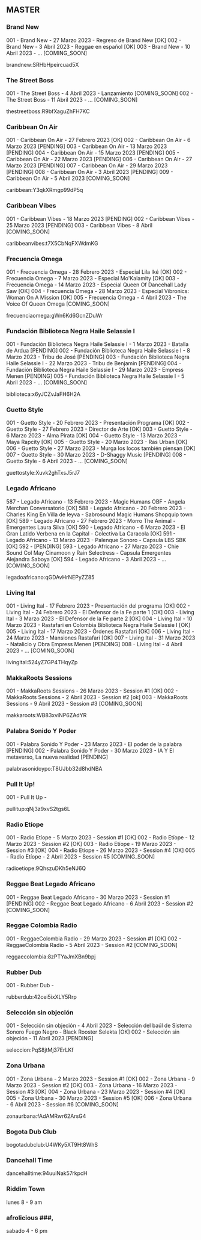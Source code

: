 ## MASTER ##

### Brand New ###

  001 - Brand New - 27 Marzo 2023 - Regreso de Brand New [OK]
  002 - Brand New - 3 Abril 2023 - Reggae en español [OK]
  003 - Brand New - 10 Abril 2023 - ... [COMING_SOON]

  brandnew:SRHbHpeircuad5X

### The Street Boss ###

  001 - The Street Boss - 4 Abril 2023 - Lanzamiento [COMING_SOON]
  002 - The Street Boss - 11 Abril 2023 - ... [COMING_SOON]

  thestreetboss:R9bfXaguZhFH7KC

### Caribbean On Air ###

  001 - Caribbean On Air - 27 Febrero 2023 [OK]
  002 - Caribbean On Air - 6 Marzo 2023 [PENDING]
  003 - Caribbean On Air - 13 Marzo 2023 [PENDING]
  004 - Caribbean On Air - 15 Marzo 2023 [PENDING]
  005 - Caribbean On Air - 22 Marzo 2023 [PENDING]
  006 - Caribbean On Air - 27 Marzo 2023 [PENDING]
  007 - Caribbean On Air - 29 Marzo 2023 [PENDING]
  008 - Caribbean On Air - 3 Abril 2023 [PENDING]
  009 - Caribbean On Air - 5 Abril 2023 [COMING_SOON]

  caribbean:Y3qkXRmgp99dP5q

### Caribbean Vibes ###

  001 - Caribbean Vibes - 18 Marzo 2023 [PENDING]
  002 - Caribbean Vibes - 25 Marzo 2023 [PENDING]
  003 - Caribbean Vibes - 8 Abril [COMING_SOON]
  
  caribbeanvibes:t7X5CbNqFXWdmKG

### Frecuencia Omega ###

  001 - Frecuencia Omega - 28 Febrero 2023 - Especial Lila Iké [OK]
  002 - Frecuencia Omega - 7 Marzo 2023 - Especial Mo'Kalamity [OK]
  003 - Frecuencia Omega - 14 Marzo 2023 - Especial Queen Of Dancehall Lady Saw [OK]
  004 - Frecuencia Omega - 28 Marzo 2023 - Especial Vibronics: Woman On A Mission [OK]
  005 - Frecuencia Omega - 4 Abril 2023 - The Voice Of Queen Omega [COMING_SOON]

  frecuenciaomega:gWn6Kd6GcnZDuWr

### Fundación Biblioteca Negra Haile Selassie I ###

  001 - Fundación Biblioteca Negra Haile Selassie I - 1 Marzo 2023 - Batalla de Ardua [PENDING]
  002 - Fundación Biblioteca Negra Haile Selassie I - 8 Marzo 2023 - Tribu de José [PENDING]
  003 - Fundación Biblioteca Negra Haile Selassie I - 22 Marzo 2023 - Tribu de Benjamin [PENDING]
  004 - Fundación Biblioteca Negra Haile Selassie I - 29 Marzo 2023 - Empress Menen [PENDING]
  005 - Fundación Biblioteca Negra Haile Selassie I - 5 Abril 2023 - ... [COMING_SOON]

  biblioteca:x6yJCZvJaFH6H2A

### Guetto Style ###

  001 - Guetto Style - 20 Febrero 2023 - Presentación Programa [OK]
  002 - Guetto Style - 27 Febrero 2023 - Director de Arte [OK]
  003 - Guetto Style - 6 Marzo 2023 - Alma Pirata [OK]
  004 - Guetto Style - 13 Marzo 2023 - Maya Rapcity [OK]
  005 - Guetto Style - 20 Marzo 2023 - Ras Urban [OK]
  006 - Guetto Style - 27 Marzo 2023 - Murga los locos también piensan [OK]
  007 - Guetto Style - 30 Marzo 2023 - D-Shaggy Music [PENDING]
  008 - Guetto Style - 6 Abril 2023 - ... [COMING_SOON]

  guettostyle:Xuvk2ghTxsJ5rJ7

### Legado Africano ###

  587 - Legado Africano - 13 Febrero 2023 - Magic Humans OBF - Angela Merchan Conversatorio [OK]
  588 - Legado Africano - 20 Febrero 2023 - Charles King En Villa de leyva - Sabrosound Magic Humans Shopquip town [OK]
  589 - Legado Africano - 27 Febrero 2023 - Morro The Animal - Emergentes Laura Silva [OK]
  590 - Legado Africano - 6 Marzo 2023 - El Gran Latido Verbena en la Capital - Colectiva La Caracola [OK]
  591 - Legado Africano - 13 Marzo 2023 - Palenque Sonoro - Capsula LBS SBK [OK]
  592 - [PENDING]
  593 - Legado Africano - 27 Marzo 2023 - Chie Sound Col May Cinamoon y Rain Selectress - Capsula Emergentes Alejandra Saboya [OK]
  594 - Legado Africano - 3 Abril 2023 - ... [COMING_SOON]

  legadoafricano:qGDAvHrNEPyZZ85

### Living Ital ###

  001 - Living Ital - 17 Febrero 2023 - Presentación del programa [OK]
  002 - Living Ital - 24 Febrero 2023 - El Defensor de la Fe parte 1 [OK]
  003 - Living Ital - 3 Marzo 2023 - El Defensor de la Fe parte 2 [OK]
  004 - Living Ital - 10 Marzo 2023 - Rastafari en Colombia Biblioteca Negra Haile Selassie I [OK]
  005 - Living Ital - 17 Marzo 2023 - Órdenes Rastafari [OK]
  006 - Living Ital - 24 Marzo 2023 - Mansiones Rastafari [OK]
  007 - Living Ital - 31 Marzo 2023 - Natalicio y Obra Empress Menen [PENDING]
  008 - Living Ital - 4 Abril 2023 - ... [COMING_SOON]

  livingital:524yZ7GP4THqyZp

### MakkaRoots Sessions ###

  001 - MakkaRoots Sessions - 26 Marzo 2023 - Session #1 [OK]
  002 - MakkaRoots Sessions - 2 Abril 2023 - Session #2 [ok]
  003 - MakkaRoots Sessions - 9 Abril 2023 - Session #3 [COMING_SOON]

  makkaroots:WB83xviNP6ZAdYR

### Palabra Sonido Y Poder ###

  001 - Palabra Sonido Y Poder - 23 Marzo 2023 - El poder de la palabra [PENDING]
  002 - Palabra Sonido Y Poder - 30 Marzo 2023 - IA Y El metaverso, La nueva realidad [PENDING]

  palabrasonidoypo:T8UJbb32d8hdNBA

### Pull It Up! ### 

  001 - Pull It Up - 

  pullitup:qNj3z9xvS2tgs6L

### Radio Etíope ###

  001 - Radio Etíope - 5 Marzo 2023 - Session #1 [OK]
  002 - Radio Etíope - 12 Marzo 2023 - Session #2 [OK]
  003 - Radio Etíope - 19 Marzo 2023 - Session #3 [OK]
  004 - Radio Etíope - 26 Marzo 2023 - Session #4 [OK]
  005 - Radio Etíope - 2 Abril 2023 - Session #5 [COMING_SOON]

  radioetiope:9QhszuDKh5eNJ6Q

### Reggae Beat Legado Africano ###

  001 - Reggae Beat Legado Africano - 30 Marzo 2023 - Session #1 [PENDING]
  002 - Reggae Beat Legado Africano - 6 Abril 2023 - Session #2 [COMING_SOON]

### Reggae Colombia Radio ###

  001 - ReggaeColombia Radio - 29 Marzo 2023 - Session #1 [OK]
  002 - ReggaeColombia Radio - 5 Abril 2023 - Session #2 [COMING_SOON]

  reggaecolombia:8zPTYaJmXBn9bpj

### Rubber Dub ###

  001 - Rubber Dub - 

  rubberdub:42cei5ixXLY5Rrp

### Selección sin objeción ###

  001 - Selección sin objeción - 4 Abril 2023 - Selección del baúl de Sistema Sonoro Fuego Negro - Black Rooster Selekta [OK]
  002 - Selección sin objeción - 11 Abril 2023 [PENDING]

  seleccion:PqS8jtMj37ErLKf

### Zona Urbana ###

  001 - Zona Urbana - 2 Marzo 2023 - Session #1 [OK]
  002 - Zona Urbana - 9 Marzo 2023 - Session #2 [OK]
  003 - Zona Urbana - 16 Marzo 2023 - Session #3 [OK]
  004 - Zona Urbana - 23 Marzo 2023 - Session #4 [OK]
  005 - Zona Urbana - 30 Marzo 2023 - Session #5 [OK]
  006 - Zona Urbana - 6 Abril 2023 - Session #6 [COMING_SOON]

  zonaurbana:fAdAMRwr62ArsG4

  ### Bogota Dub Club ###

  bogotadubclub:U4WKy5XT9Ht8WhS

  ### Dancehall Time ###

  dancehalltime:94uuiNak57rkpcH

### Riddim Town ###

lunes 8 - 9 am

### afrolicious ###,

sabado 4 - 6 pm